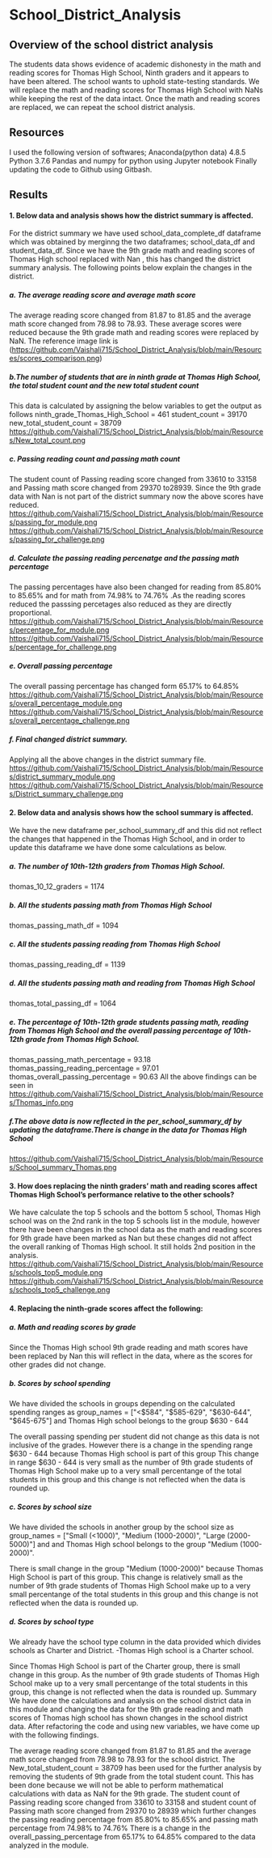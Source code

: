 # School_District_Analysis

## Overview of the school district analysis
The students data shows evidence of academic dishonesty in the math and reading scores for Thomas High School, Ninth graders and it appears to have been altered. The school wants to uphold state-testing standards. We will replace the math and reading scores for Thomas High School with NaNs while keeping the rest of the data intact. Once the math and reading scores are replaced, we can repeat the school district analysis.

## Resources
I used the following version of softwares; Anaconda(python data) 4.8.5 Python 3.7.6 Pandas and numpy for python using Jupyter notebook Finally updating the code to Github using Gitbash.

## Results
#### 1. Below data and analysis shows how the district summary is affected.

For the district summary we have used school_data_complete_df dataframe which was obtained by merginng the two dataframes; school_data_df and student_data_df. Since we have the 9th grade math and reading scores of Thomas High school replaced with Nan , this has changed the district summary analysis. The following points below explain the changes in the district.

##### a. The average reading score and average math score
The average reading score changed from 81.87 to 81.85 and the average math score changed from 78.98 to 78.93. These average scores were reduced because the 9th grade math and reading scores were replaced by NaN. The reference image link is (https://github.com/Vaishali715/School_District_Analysis/blob/main/Resources/scores_comparison.png)

##### b.The number of students that are in ninth grade at Thomas High School, the total student count and the new total student count
This data is calculated by assigning the below variables to get the output as follows ninth_grade_Thomas_High_School = 461
student_count = 39170
new_total_student_count = 38709 
https://github.com/Vaishali715/School_District_Analysis/blob/main/Resources/New_total_count.png

##### c. Passing reading count and passing math count
The student count of Passing reading score changed from 33610 to 33158 and Passing math score changed from 29370 to28939. Since the 9th grade data with Nan is not part of the district summary now the above scores have reduced.
https://github.com/Vaishali715/School_District_Analysis/blob/main/Resources/passing_for_module.png
https://github.com/Vaishali715/School_District_Analysis/blob/main/Resources/passing_for_challenge.png

##### d. Calculate the passing reading percenatge and the passing math percentage
The passing percentages have also been changed for reading from 85.80% to 85.65% and for math from 74.98% to 74.76% .As the reading scores reduced the passsing percetages also reduced as they are directly proportional.
https://github.com/Vaishali715/School_District_Analysis/blob/main/Resources/percentage_for_module.png
https://github.com/Vaishali715/School_District_Analysis/blob/main/Resources/percentage_for_challenge.png

##### e. Overall passing percentage
The overall passing percentage has changed form 65.17% to 64.85% 
https://github.com/Vaishali715/School_District_Analysis/blob/main/Resources/overall_percentage_module.png
https://github.com/Vaishali715/School_District_Analysis/blob/main/Resources/overall_percentage_challenge.png

##### f. Final changed district summary.
Applying all the above changes in the district summary file.
https://github.com/Vaishali715/School_District_Analysis/blob/main/Resources/district_summary_module.png
https://github.com/Vaishali715/School_District_Analysis/blob/main/Resources/District_summary_challenge.png

#### 2. Below data and analysis shows how the school summary is affected.
We have the new dataframe per_school_summary_df and this did not reflect the changes that happened in the Thomas High School, and in order to update this dataframe we have done some calculations as below.

##### a. The number of 10th-12th graders from Thomas High School.
thomas_10_12_graders = 1174

##### b. All the students passing math from Thomas High School
thomas_passing_math_df = 1094

##### c. All the students passing reading from Thomas High School
thomas_passing_reading_df = 1139

##### d. All the students passing math and reading from Thomas High School
thomas_total_passing_df = 1064

##### e. The percentage of 10th-12th grade students passing math, reading from Thomas High School and the overall passing percentage of 10th-12th grade from Thomas High School.
thomas_passing_math_percentage = 93.18 thomas_passing_reading_percentage = 97.01 thomas_overall_passing_percentage = 90.63
All the above findings can be seen in https://github.com/Vaishali715/School_District_Analysis/blob/main/Resources/Thomas_info.png

##### f.The above data is now reflected in the per_school_summary_df by updating the dataframe.There is change in the data for Thomas High School
https://github.com/Vaishali715/School_District_Analysis/blob/main/Resources/School_summary_Thomas.png

#### 3. How does replacing the ninth graders’ math and reading scores affect Thomas High School’s performance relative to the other schools?
We have calculate the top 5 schools and the bottom 5 school, Thomas High school was on the 2nd rank in the top 5 schools list in the module, however there have been changes in the school data as the math and reading scores for 9th grade have been marked as Nan but these changes did not affect the overall ranking of Thomas High school. It still holds 2nd position in the analysis. 
https://github.com/Vaishali715/School_District_Analysis/blob/main/Resources/schools_top5_module.png
https://github.com/Vaishali715/School_District_Analysis/blob/main/Resources/schools_top5_challenge.png

#### 4. Replacing the ninth-grade scores affect the following:
##### a. Math and reading scores by grade
Since the Thomas High school 9th grade reading and math scores have been replaced by Nan this will reflect in the data, where as the scores for other grades did not change.

##### b. Scores by school spending
We have divided the schools in groups depending on the calculated spending ranges as group_names = ["<$584", "$585-629", "$630-644", "$645-675"] and Thomas High school belongs to the group $630 - 644

The overall passing spending per student did not change as this data is not inclusive of the grades.
However there is a change in the spending range $630 - 644 because Thomas High school is part of this group
This change in range $630 - 644 is very small as the number of 9th grade students of Thomas High School make up to a very small percentange of the total students in this group and this change is not reflected when the data is rounded up.

##### c. Scores by school size
We have divided the schools in another group by the school size as group_names = ["Small (<1000)", "Medium (1000-2000)", "Large (2000-5000)"] and and Thomas High school belongs to the group "Medium (1000-2000)".

There is small change in the group "Medium (1000-2000)" because Thomas High School is part of this group.
This change is relatively small as the number of 9th grade students of Thomas High School make up to a very small percentange of the total students in this group and this change is not reflected when the data is rounded up.

##### d. Scores by school type
We already have the school type column in the data provided which divides schools as Charter and District. -Thomas High school is a Charter school.

Since Thomas High School is part of the Charter group, there is small change in this group. As the number of 9th grade students of Thomas High School make up to a very small percentange of the total students in this group, this change is not reflected when the data is rounded up.
Summary
We have done the calculations and analysis on the school district data in this module and changing the data for the 9th grade reading and math scores of Thomas high school has shown changes in the school district data. After refactoring the code and using new variables, we have come up with the following findings.

The average reading score changed from 81.87 to 81.85 and the average math score changed from 78.98 to 78.93 for the school district.
The New_total_student_count = 38709 has been used for the further analysis by removing the students of 9th grade from the total student count. This has been done because we will not be able to perform mathematical calculations with data as NaN for the 9th grade.
The student count of Passing reading score changed from 33610 to 33158 and student count of Passing math score changed from 29370 to 28939 which further changes the passing reading percentage from 85.80% to 85.65% and passing math percentage from 74.98% to 74.76%
There is a change in the overall_passing_percentage from 65.17% to 64.85% compared to the data analyzed in the module.
